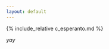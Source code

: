 ```yaml
---
layout: default
---
```


{% include_relative c_esperanto.md %}


_yay_

<!-- [back](./) -->